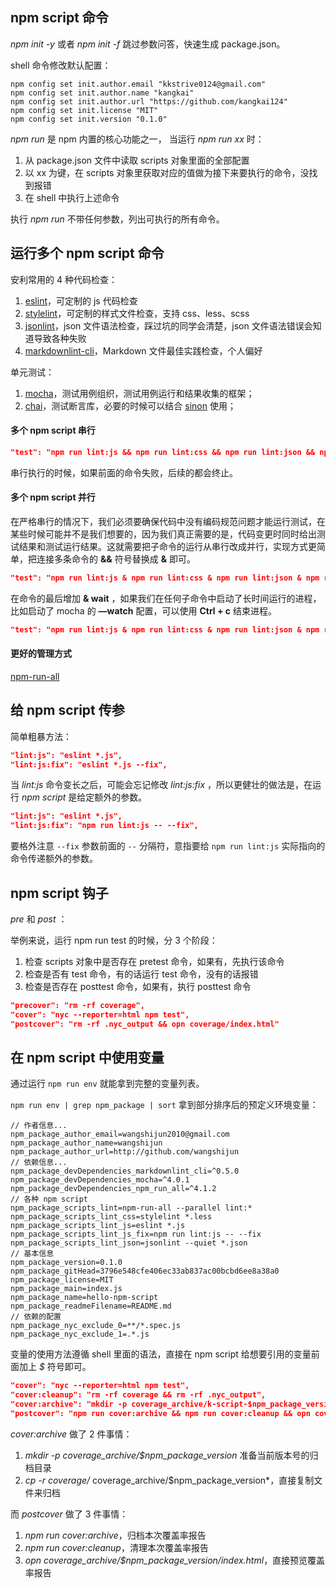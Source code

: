 ## npm script 命令

*npm init -y* 或者 *npm init -f* 跳过参数问答，快速生成 package.json。

shell 命令修改默认配置：

```shell
npm config set init.author.email "kkstrive0124@gmail.com"
npm config set init.author.name "kangkai"
npm config set init.author.url "https://github.com/kangkai124"
npm config set init.license "MIT"
npm config set init.version "0.1.0"
```

*npm run* 是 npm 内置的核心功能之一， 当运行 *npm run xx* 时：

1. 从 package.json 文件中读取 scripts 对象里面的全部配置
2. 以 xx 为键，在 scripts 对象里获取对应的值做为接下来要执行的命令，没找到报错
3. 在 shell 中执行上述命令

执行 *npm run* 不带任何参数，列出可执行的所有命令。



## 运行多个 npm script 命令

安利常用的 4 种代码检查：

1. [eslint](https://link.juejin.im/?target=https%3A%2F%2Feslint.org)，可定制的 js 代码检查
2. [stylelint](https://link.juejin.im/?target=https%3A%2F%2Fstylelint.io)，可定制的样式文件检查，支持 css、less、scss
3. [jsonlint](https://link.juejin.im/?target=https%3A%2F%2Fgithub.com%2Fzaach%2Fjsonlint)，json 文件语法检查，踩过坑的同学会清楚，json 文件语法错误会知道导致各种失败
4. [markdownlint-cli](https://link.juejin.im/?target=https%3A%2F%2Fgithub.com%2Figorshubovych%2Fmarkdownlint-cli)，Markdown 文件最佳实践检查，个人偏好

单元测试：

1. [mocha](https://link.juejin.im/?target=https%3A%2F%2Fmochajs.org)，测试用例组织，测试用例运行和结果收集的框架；
2. [chai](https://link.juejin.im/?target=http%3A%2F%2Fchaijs.com)，测试断言库，必要的时候可以结合 [sinon](https://link.juejin.im/?target=http%3A%2F%2Fsinonjs.org) 使用；

####  多个 npm script 串行

```json
"test": "npm run lint:js && npm run lint:css && npm run lint:json && npm run lint:markdown && mocha tests/"
```

串行执行的时候，如果前面的命令失败，后续的都会终止。

#### 多个 npm script 并行

在严格串行的情况下，我们必须要确保代码中没有编码规范问题才能运行测试，在某些时候可能并不是我们想要的，因为我们真正需要的是，代码变更时同时给出测试结果和测试运行结果。这就需要把子命令的运行从串行改成并行，实现方式更简单，把连接多条命令的 **&&** 符号替换成 **&** 即可。

```json
"test": "npm run lint:js & npm run lint:css & npm run lint:json & npm run lint:markdown & mocha tests/"
```

在命令的最后增加 **& wait** ，如果我们在任何子命令中启动了长时间运行的进程，比如启动了 mocha 的 **—watch** 配置，可以使用 **Ctrl + c** 结束进程。

```json
"test": "npm run lint:js & npm run lint:css & npm run lint:json & npm run lint:markdown & mocha tests/ & wait"
```

#### 更好的管理方式

[npm-run-all](https://github.com/mysticatea/npm-run-all)



## 给 npm script 传参

简单粗暴方法：

```json
"lint:js": "eslint *.js",
"lint:js:fix": "eslint *.js --fix",
```

当 *lint:js* 命令变长之后，可能会忘记修改 *lint:js:fix* ，所以更健壮的做法是，在运行 *npm script* 是给定额外的参数。

```json
"lint:js": "eslint *.js",
"lint:js:fix": "npm run lint:js -- --fix",
```

要格外注意 `--fix` 参数前面的 `--` 分隔符，意指要给 `npm run lint:js` 实际指向的命令传递额外的参数。

## npm script 钩子

*pre* 和 *post* ：

举例来说，运行 npm run test 的时候，分 3 个阶段：

1. 检查 scripts 对象中是否存在 pretest 命令，如果有，先执行该命令
2. 检查是否有 test 命令，有的话运行 test 命令，没有的话报错
3. 检查是否存在 posttest 命令，如果有，执行 posttest 命令

```json
"precover": "rm -rf coverage",
"cover": "nyc --reporter=html npm test",
"postcover": "rm -rf .nyc_output && opn coverage/index.html"
```



## 在 npm script 中使用变量

通过运行 `npm run env` 就能拿到完整的变量列表。

`npm run env | grep npm_package | sort` 拿到部分排序后的预定义环境变量：

```shell
// 作者信息...
npm_package_author_email=wangshijun2010@gmail.com
npm_package_author_name=wangshijun
npm_package_author_url=http://github.com/wangshijun
// 依赖信息...
npm_package_devDependencies_markdownlint_cli=^0.5.0
npm_package_devDependencies_mocha=^4.0.1
npm_package_devDependencies_npm_run_all=^4.1.2
// 各种 npm script
npm_package_scripts_lint=npm-run-all --parallel lint:*
npm_package_scripts_lint_css=stylelint *.less
npm_package_scripts_lint_js=eslint *.js
npm_package_scripts_lint_js_fix=npm run lint:js -- --fix
npm_package_scripts_lint_json=jsonlint --quiet *.json
// 基本信息
npm_package_version=0.1.0
npm_package_gitHead=3796e548cfe406ec33ab837ac00bcbd6ee8a38a0
npm_package_license=MIT
npm_package_main=index.js
npm_package_name=hello-npm-script
npm_package_readmeFilename=README.md
// 依赖的配置
npm_package_nyc_exclude_0=**/*.spec.js
npm_package_nyc_exclude_1=.*.js
```

变量的使用方法遵循 shell 里面的语法，直接在 npm script 给想要引用的变量前面加上 *$* 符号即可。

```json
"cover": "nyc --reporter=html npm test",
"cover:cleanup": "rm -rf coverage && rm -rf .nyc_output",
"cover:archive": "mkdir -p coverage_archive/k-script-$npm_package_version && cp -r coverage/* coverage_archive/k-script-$npm_package_version",
"postcover": "npm run cover:archive && npm run cover:cleanup && opn coverage_archive/k-script-$npm_package_version/index.html"
```

*cover:archive* 做了 2 件事情：

1. *mkdir -p coverage_archive/$npm_package_version* 准备当前版本号的归档目录
2. *cp -r coverage/* coverage_archive/$npm_package_version*，直接复制文件来归档

而 *postcover* 做了 3 件事情：

1. *npm run cover:archive*，归档本次覆盖率报告
2. *npm run cover:cleanup*，清理本次覆盖率报告
3. *opn coverage_archive/$npm_package_version/index.html*，直接预览覆盖率报告

